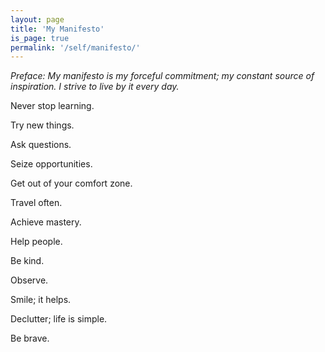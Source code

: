 ```yaml
---
layout: page
title: 'My Manifesto'
is_page: true
permalink: '/self/manifesto/'
---
```


_Preface: My manifesto is my forceful commitment; my constant source of inspiration. I strive to live by it every day._

Never stop learning.

Try new things.

Ask questions.

Seize opportunities.

Get out of your comfort zone.

Travel often.

Achieve mastery.

Help people.

Be kind.

Observe.

Smile; it helps.

Declutter; life is simple.

Be brave.
